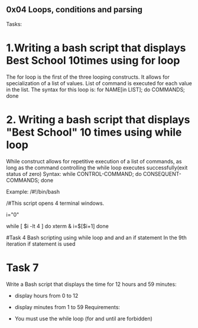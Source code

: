 ##  0x04 Loops, conditions and parsing
Tasks:
# 1.Writing a bash script that displays Best School 10times using for loop
The for loop is the first of the three looping constructs. It allows for specialization of a list of values. List of command is executed for each value in the list.
The syntax for this loop is:
for NAME[in LIST]; do COMMANDS; done
# 2. Writing a bash script that displays "Best School" 10 times using while loop
While construct allows for repetitive execution of a list of commands, as long as the command controlling the while loop executes successfully(exit status of zero)
Syntax:
while CONTROL-COMMAND; do CONSEQUENT-COMMANDS; done

Example:
/#!/bin/bash

/#This script opens 4 terminal windows.

i="0"

while [ $i -lt 4 ]
do
xterm &
i=$[$i+1]
done

#Task 4
Bash scripting using while loop and and an if statement
In the 9th iteration if statement is used

# Task 7
Write a Bash script that displays the time for 12 hours and 59 minutes:

* display hours from 0 to 12
* display minutes from 1 to 59
Requirements:

* You must use the while loop (for and until are forbidden)
